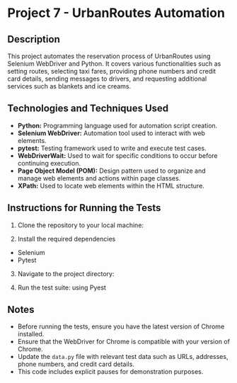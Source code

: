 # Project 7 - UrbanRoutes Automation

## Description
This project automates the reservation process of UrbanRoutes using Selenium WebDriver and Python.
It covers various functionalities such as setting routes, selecting taxi fares, providing phone numbers
and credit card details, sending messages to drivers, and requesting additional services such as blankets
and ice creams.

## Technologies and Techniques Used
- **Python:** Programming language used for automation script creation.
- **Selenium WebDriver:** Automation tool used to interact with web elements.
- **pytest:** Testing framework used to write and execute test cases.
- **WebDriverWait:** Used to wait for specific conditions to occur before continuing execution.
- **Page Object Model (POM):** Design pattern used to organize and manage web elements and actions within page classes.
- **XPath:** Used to locate web elements within the HTML structure.

## Instructions for Running the Tests
1. Clone the repository to your local machine:

2. Install the required dependencies
- Selenium
- Pytest

3. Navigate to the project directory:

4. Run the test suite:
    using Pyest

## Notes
- Before running the tests, ensure you have the latest version of Chrome installed.
- Ensure that the WebDriver for Chrome is compatible with your version of Chrome.
- Update the `data.py` file with relevant test data such as URLs, addresses, phone numbers, and credit card details.
- This code includes explicit pauses for demonstration purposes.
